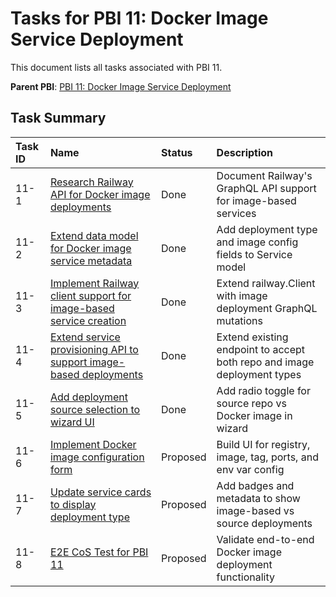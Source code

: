 # Tasks for PBI 11: Docker Image Service Deployment

This document lists all tasks associated with PBI 11.

**Parent PBI**: [PBI 11: Docker Image Service Deployment](./prd.md)

## Task Summary

| Task ID | Name | Status | Description |
| :------ | :--------------------------------------- | :------- | :--------------------------------- |
| 11-1 | [Research Railway API for Docker image deployments](./11-1.md) | Done | Document Railway's GraphQL API support for image-based services |
| 11-2 | [Extend data model for Docker image service metadata](./11-2.md) | Done | Add deployment type and image config fields to Service model |
| 11-3 | [Implement Railway client support for image-based service creation](./11-3.md) | Done | Extend railway.Client with image deployment GraphQL mutations |
| 11-4 | [Extend service provisioning API to support image-based deployments](./11-4.md) | Done | Extend existing endpoint to accept both repo and image deployment types |
| 11-5 | [Add deployment source selection to wizard UI](./11-5.md) | Done | Add radio toggle for source repo vs Docker image in wizard |
| 11-6 | [Implement Docker image configuration form](./11-6.md) | Proposed | Build UI for registry, image, tag, ports, and env var config |
| 11-7 | [Update service cards to display deployment type](./11-7.md) | Proposed | Add badges and metadata to show image-based vs source deployments |
| 11-8 | [E2E CoS Test for PBI 11](./11-8.md) | Proposed | Validate end-to-end Docker image deployment functionality |


